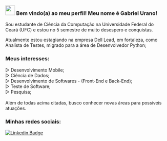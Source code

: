 ### <img src="https://media.giphy.com/media/hvRJCLFzcasrR4ia7z/giphy.gif" width="30px"> Bem vindo(a) ao meu perfil! Meu nome é Gabriel Urano!

Sou estudante de Ciência da Computação na Universidade Federal do Ceará (UFC) e estou no 5 semestre de muito desespero e conquistas.

Atualmente estou estagiando na empresa Dell Lead, em fortaleza, como Analista de Testes, migrado para a área de Desenvolvedor Python;

### Meus interesses:
▷ Desenvolvimento Mobile;<br>
▷ Ciência de Dados;<br>
▷ Desenvolvimento de Softwares - (Front-End e Back-End);<br>
▷ Teste de Software;<br>
▷ Pesquisa;<br><br>
Além de todas acima citadas, busco conhecer novas áreas para possíveis atuações.

### Minhas redes sociais:

[![Linkedin Badge](https://img.shields.io/badge/-LinkedIn-blue?style=flat-square&logo=Linkedin&logoColor=white&link=https://www.linkedin.com/in/harshkumarkhatri/)](https://www.linkedin.com/in/gabriel-urano-70348a181/)
